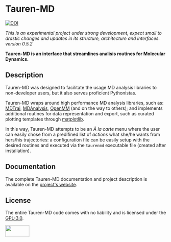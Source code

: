 # Tauren-MD

[![DOI](https://zenodo.org/badge/152575798.svg)](https://zenodo.org/record/2579633#.XHepM4Vw30o)

_This is an experimental project under strong development, expect small to drastic changes and updates in its structure, architecture and interfaces._  
_version 0.5.2_

**Tauren-MD is an interface that streamlines analisis routines for Molecular Dynamics.**

## Description

Tauren-MD was designed to facilitate the usage MD analysis libraries to non-developer users, but it also serves proficient Pythonistas. 

Tauren-MD wraps around high performance MD analysis libraries, such as: [MDTraj](https://github.com/mdtraj/mdtraj), [MDAnalysis](https://www.mdanalysis.org/), [OpenMM](https://github.com/pandegroup/openmm) (and on the way to others); and implements additional routines for data representation and export, such as curated plotting templates through [matplotlib](https://matplotlib.org/).

In this way, Tauren-MD attempts to be an _À la carte_ menu where the user can easily chose from a predifined list of _actions_ what she/he wants from hers/his trajectories: a configuration file can be easily setup with the desired routines and executed via the `taurenmd` executable file (created after installation).

## Documentation

The complete Tauren-MD documentation and project description is available on the [project's website](https://joaomcteixeira.github.io/Tauren-MD/).

## License

The entire Tauren-MD code comes with no liability and is licensed under the [GPL-3.0](https://github.com/joaomcteixeira/Tauren-MD/blob/master/LICENSE).

<a href="https://www.gnu.org/licenses/gpl-3.0.en.html"><img src="https://upload.wikimedia.org/wikipedia/commons/thumb/9/93/GPLv3_Logo.svg/1200px-GPLv3_Logo.svg.png" width="75" height="37"></a>

